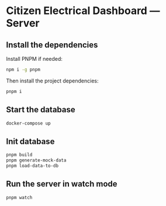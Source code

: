 # Citizen Electrical Dashboard — Server

## Install the dependencies

Install PNPM if needed:

```bash
npm i -g pnpm
```

Then install the project dependencies:

```bash
pnpm i
```

## Start the database

```bash
docker-compose up
```

## Init database

```bash
pnpm build
pnpm generate-mock-data
pnpm load-data-to-db
```

## Run the server in watch mode

```bash
pnpm watch
```
